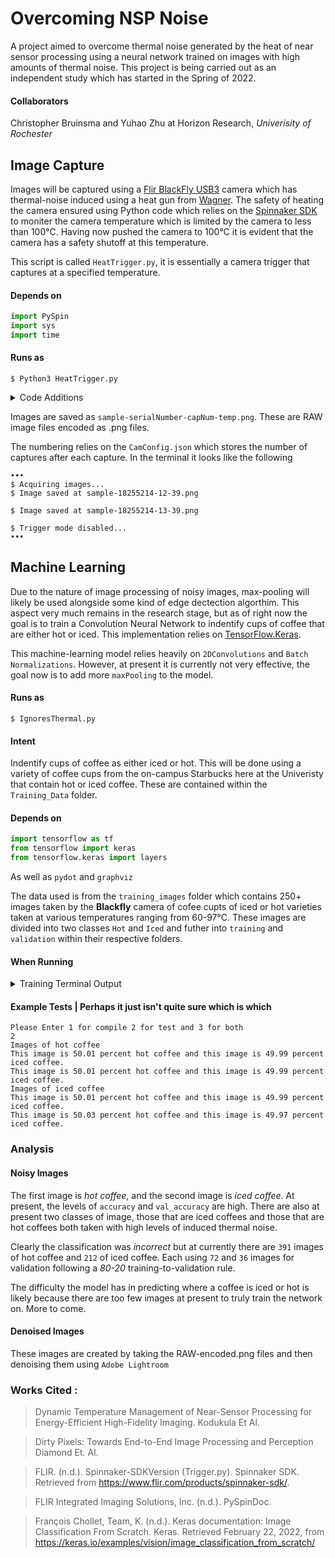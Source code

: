 # Overcoming NSP Noise
A project aimed to overcome thermal noise generated by the heat of near sensor processing using a neural network trained on images with high amounts of thermal noise.
This project is being carried out as an independent study which has started in the Spring of 2022. 

#### Collaborators
Christopher Bruinsma and Yuhao Zhu at Horizon Research, *Univerisity of Rochester*



## Image Capture
Images will be captured using a [Flir BlackFly USB3](https://www.flir.com/products/blackfly-s-usb3/) camera which has thermal-noise induced using a heat gun from [Wagner](https://www.wagnerspraytech.com/products/heat-guns/ht400-heat-gun/). 
The safety of heating the camera ensured using Python code which relies on the [Spinnaker SDK](https://www.flir.com/products/spinnaker-sdk/) to moniter the camera temperature which is limited by the camera to less than 100°C. Having now pushed the camera to 100°C it is evident that the camera has a safety shutoff at this temperature.  

This script is called ```HeatTrigger.py```, it is essentially a camera trigger that captures at a specified temperature. 

#### Depends on

```python
import PySpin
import sys
import time
```

#### Runs as 
```$ Python3 HeatTrigger.py```

<details><summary>Code Additions</summary> <p>

Main additions to FLIR SDK example: ```Trigger.py``` are :

For the device temperature: ```GetCameraTemperature(cam)``` :

```python
def GetCameraTemperature(cam):
    x = 0
    if cam.DeviceTemperature.GetAccessMode() == PySpin.RO:
        x = cam.DeviceTemperature.ToString()
    x = float(x)
    return x
```
as well as:  ```Go(cam,GoalTemperature)```

```python
def Go(cam, GoalTemperature):
    # Get Temperature of Camera

    Temp = GetCameraTemperature(cam)
    print(GoalTemperature)

    # Heating
    while Temp < GoalTemperature:
        cam.Init()
        Temp = GetCameraTemperature(cam)
        print(Temp)
        time.sleep(3)  # Protects the camera.

    # Capture 2 images
    if Temp > GoalTemperature:
        # cam.DeInit() This makes the who thing crash much more quickly
        print("Capturing, please continue heating")
        Capture(cam)  # Cites : FLIR TELEDYNE
```

The heat testing is done using a loop in the ``` main()``` method. 

```python
def main():
    •••
    # List of Cameras
    for i, cam in enumerate(cam_list):
        # List of Temperatures
        for t in range(60, 95, 1): # Capture more images per cycle
            # Initiates Capture
            Go(cam, t)
            time.sleep(2)
    
    print("Capture Complete, please cool the camera.")
    ••• 
```
</p>
</details>

Images are saved as  ```sample-serialNumber-capNum-temp.png```. These are RAW image files encoded as .png files. 

The numbering relies on the ```CamConfig.json``` which stores the number of captures after each capture. 
In the terminal it looks like the following 
```
•••
$ Acquiring images...
$ Image saved at sample-18255214-12-39.png

$ Image saved at sample-18255214-13-39.png

$ Trigger mode disabled...
•••
```


## Machine Learning
Due to the nature of image processing of noisy images, max-pooling will likely be used alongside some kind of edge dectection algorthim. This aspect very much remains in the research stage, but as of right now the goal is to train a Convolution Neural Network to indentify cups of coffee that are either hot or iced. 
This implementation relies on [TensorFlow.Keras](https://keras.io).

This machine-learning model relies heavily on ```2DConvolutions``` and ```Batch Normalizations```. However, at present it is currently not very effective, the goal now is to add more ```maxPooling``` to the model. 

#### Runs as
```$ IgnoresThermal.py``` 

#### Intent 
Indentify cups of coffee as either iced or hot. This will be done using a variety of coffee cups from the on-campus Starbucks here at the Univeristy that contain hot or iced coffee. 
These are contained within the ```Training_Data``` folder. 

#### Depends on

```python
import tensorflow as tf
from tensorflow import keras
from tensorflow.keras import layers
```
As well as ```pydot``` and ```graphviz```


The data used is from the ```training_images``` folder which contains 250+ images taken by the **Blackfly** camera of cofee cupts of iced or hot varieties taken at various temperatures ranging from 60-97°C. These images are divided into two classes ```Hot``` and ```Iced``` and futher into ```training``` and ```validation``` within their respective folders. 


#### When Running 

<details><summary>Training Terminal Output</summary>
<p>
    
```
(venv) chris@dhcp-10-5-48-92 CSC_Independent % Python3 ignoresthermal.py
Found 465 files belonging to 2 classes.
Using 372 files for training.
2022-02-28 22:10:32.812495: I tensorflow/core/platform/cpu_feature_guard.cc:151] 
This TensorFlow binary is optimized with oneAPI Deep Neural Network Library (oneDNN) 
to use the following CPU instructions in performance-critical operations:  AVX2 FMA
To enable them in other operations, rebuild TensorFlow with the appropriate compiler flags.
Found 465 files belonging to 2 classes.
Using 93 files for validation.
Please Enter 1 for compile 2 for test and 3 for both
3

•••
Epoch 1/50
75/75 [==============================] - 69s 882ms/step - loss: 0.5198 - accuracy: 0.7903 - val_loss: 0.4419 - val_accuracy: 0.8387
•••
Epoch 36/50
75/75 [==============================] - 71s 942ms/step - loss: 0.0949 - accuracy: 0.9704 - val_loss: 1.6228 - val_accuracy: 0.6237
•••
Epoch 45/50
75/75 [==============================] - 78s 1s/step - loss: 0.0243 - accuracy: 0.9919 - val_loss: 0.0244 - val_accuracy: 1.0000
Epoch 46/50
75/75 [==============================] - 76s 1s/step - loss: 0.1277 - accuracy: 0.9597 - val_loss: 0.0411 - val_accuracy: 0.9785
Epoch 47/50
75/75 [==============================] - 75s 1s/step - loss: 0.0803 - accuracy: 0.9812 - val_loss: 0.1400 - val_accuracy: 0.9355
Epoch 48/50
75/75 [==============================] - 72s 961ms/step - loss: 0.0573 - accuracy: 0.9839 - val_loss: 0.0492 - val_accuracy: 0.9785
Epoch 49/50
75/75 [==============================] - 72s 957ms/step - loss: 0.1275 - accuracy: 0.9462 - val_loss: 0.1103 - val_accuracy: 0.9785
Epoch 50/50
75/75 [==============================] - 74s 983ms/step - loss: 0.0695 - accuracy: 0.9812 - val_loss: 0.0585 - val_accuracy: 0.9892

This image is 50.04 percent hot coffee and this image is 49.96 percent iced coffee.
This image is 50.04 percent hot coffee and this image is 49.96 percent iced coffee.
•••
```
</p>
</details>

#### Example Tests | **Perhaps it just isn't quite sure which is which**
```
Please Enter 1 for compile 2 for test and 3 for both
2
Images of hot coffee
This image is 50.01 percent hot coffee and this image is 49.99 percent iced coffee.
This image is 50.01 percent hot coffee and this image is 49.99 percent iced coffee.
Images of iced coffee
This image is 50.01 percent hot coffee and this image is 49.99 percent iced coffee.
This image is 50.03 percent hot coffee and this image is 49.97 percent iced coffee.
```


### Analysis

#### Noisy Images
The first image is *hot coffee*, and the second image is *iced coffee*. At present, the levels of ```accuracy``` and ```val_accuracy``` are high. There are also at present two classes of image, those that are iced coffees and those that are hot coffees both taken with high levels of induced thermal noise. 

Clearly the classification was *incorrect* but at currently there are ```391``` images of hot coffee and ```212``` of iced coffee. Each using ```72``` and ```36``` images for validation following a *80-20* training-to-validation rule. 

The difficulty the model has in predicting where a coffee is iced or hot is likely because there are too few images at present to truly train the network on. More to come. 

#### Denoised Images
These images are created by taking the RAW-encoded.png files and then denoising them using ```Adobe Lightroom```



### **Works Cited** :
> Dynamic Temperature Management of Near-Sensor Processing for Energy-Efficient High-Fidelity 
    Imaging. Kodukula Et Al.

> Dirty Pixels: Towards End-to-End Image Processing and Perception Diamond Et. Al.

> FLIR. (n.d.). Spinnaker-SDKVersion (Trigger.py). Spinnaker SDK. Retrieved from https://www.flir.com/products/spinnaker-sdk/. 

> FLIR Integrated Imaging Solutions, Inc. (n.d.). PySpinDoc. 

> François Chollet, Team, K. (n.d.). Keras documentation: Image Classification From Scratch. Keras. Retrieved February 22, 2022, from 
   https://keras.io/examples/vision/image_classification_from_scratch/ 
